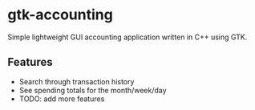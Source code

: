 gtk-accounting
==============

Simple lightweight GUI accounting application written in C++ using GTK.

Features
--------
* Search through transaction history
* See spending totals for the month/week/day
* TODO: add more features
